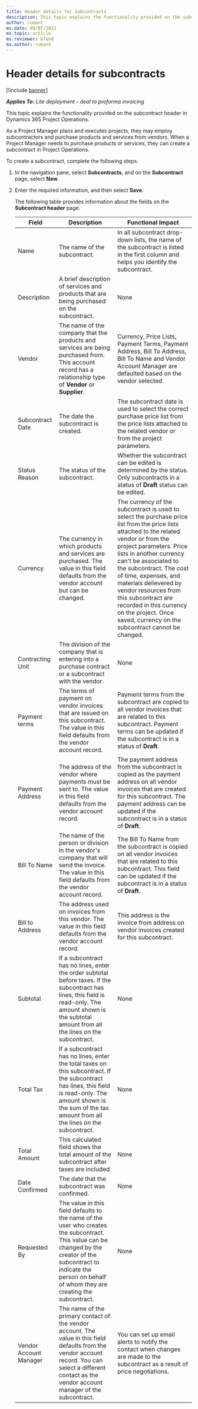 ```yaml
---
title: Header details for subcontracts
description: This topic explains the functionality provided on the subcontract header in Project Operations.
author: rumant
ms.date: 09/07/2021
ms.topic: article
ms.reviewer: kfend 
ms.author: rumant
---
```


# Header details for subcontracts

[!include [banner](../../includes/dataverse-preview.md)]

_**Applies To:** Lite deployment - deal to proforma invoicing_

This topic explains the functionality provided on the subcontract header in Dynamics 365 Project Operations.

As a Project Manager plans and executes projects, they may employ subcontractors and purchase products and services from vendors. When a Project Manager needs to purchase products or services, they can create a subcontract in Project Operations.

To create a subcontract, complete the following steps.

1. In the navigation pane, select **Subcontracts**, and on the **Subcontract** page, select **New**.
2. Enter the required information, and then select **Save**.

    The following table provides information about the fields on the **Subcontract header** page.

    | **Field** | **Description** |**Functional Impact** |
    | --- | --- |  --- | 
    | Name | The name of the subcontract. | In all subcontract drop-down lists, the name of the subcontract is listed in the first column and helps you identify the subcontract. | 
    | Description | A brief description of services and products that are being purchased on the subcontract. | None |
    | Vendor | The name of the company that the products and services are being purchased from. This account record has a relationship type of **Vendor** or **Supplier**. | Currency, Price Lists, Payment Terms, Payment Address, Bill To Address, Bill To Name and Vendor Account Manager are defaulted based on the vendor selected.|
    | Subcontract Date | The date the subcontract is created. | The subcontract date is used to select the correct purchase price list from the price lists attached to the related vendor or from the project parameters.|
    | Status Reason | The status of the subcontract. | Whether the subcontract can be edited is determined by the status. Only subcontracts in a status of **Draft** status can be edited. | 
    | Currency | The currency in which products and services are purchased. The value in this field defaults from the vendor account but can be changed.| The currency of the subcontract is used to select the purchase price list from the price lists attached to the related vendor or from the project parameters. Price lists in another currency can't be associated to the subcontract. The cost of time, expenses, and materials delievered by vendor resources from this subcontract are recorded in this currency on the project. Once saved, currency on the subcontract cannot be changed.|
    | Contracting Unit | The division of the company that is entering into a purchase contract or a subcontract with the vendor. |None|
    | Payment terms | The terms of payment on vendor invoices that are issued on this subcontract. The value in this field defaults from the vendor account record. | Payment terms from the subcontract are copied to all vendor invoices that are related to this subcontract. Payment terms can be updated if the subcontract is in a status of **Draft**.| 
    | Payment Address | The address of the vendor where payments must be sent to. The value in this field defaults from the vendor account record. | The payment address from the subcontract is copied as the payment address on all vendor invoices that are created for this subcontract. The payment address can be updated if the subcontract is in a status of **Draft**.|
    | Bill To Name | The name of the person or division in the vendor's company that will send the invoice. The value in this field defaults from the vendor account record. | The Bill To Name  from the subcontract is copied on all vendor invoices that are related to this subcontract. This field can be updated if the subcontract is in a status of **Draft**.|
    | Bill to Address | The address used on invoices from this vendor. The value in this field defaults from the vendor account record. | This address is the invoice from address on vendor invoices created for this subcontract. |
    | Subtotal | If a subcontract has no lines, enter the order subtotal before taxes. If the subcontract has lines, this field is read-only. The amount shown is the subtotal amount from all the lines on the subcontract. |None|
    | Total Tax | If a subcontract has no lines, enter the total taxes on this subcontract. If the subcontract has lines, this field is read-only. The amount shown is the sum of the tax amount from all the lines on the subcontract. |None|
    | Total Amount |  This calculated field shows the total amount of the subcontract after taxes are included.  |None|
    | Date Confirmed | The date that the subcontract was confirmed.  | None|
    | Requested By | The value in this field defaults to the name of the user who creates the subcontract. This value can be changed by the creator of the subcontract to indicate the person on behalf of whom they are creating the subcontract.  |None|
    | Vendor Account Manager | The name of the primary contact of the vendor account. The value in this field defaults from the vendor account record. You can select a different contact as the vendor account manager of the subcontract. | You can set up email alerts to notify the contact when changes are made to the subcontract as a result of price negotiations. |


